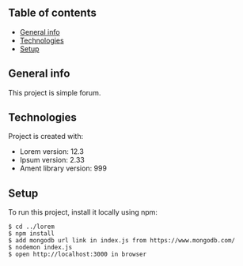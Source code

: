 ## Table of contents
* [General info](#general-info)
* [Technologies](#technologies)
* [Setup](#setup)

## General info
This project is simple forum.
	
## Technologies
Project is created with:
* Lorem version: 12.3
* Ipsum version: 2.33
* Ament library version: 999
	
## Setup
To run this project, install it locally using npm:

```
$ cd ../lorem
$ npm install
$ add mongodb url link in index.js from https://www.mongodb.com/
$ nodemon index.js
$ open http://localhost:3000 in browser
```